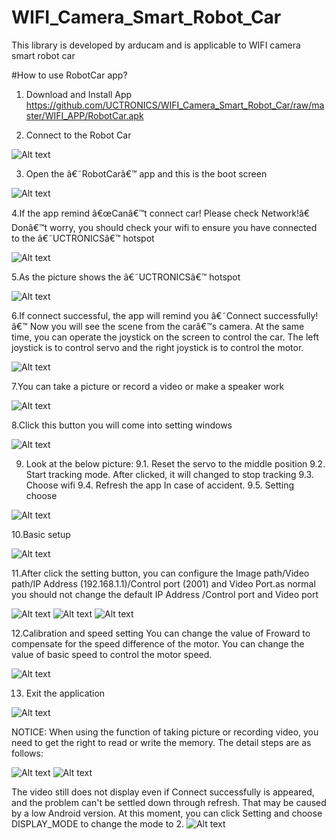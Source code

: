 # WIFI_Camera_Smart_Robot_Car
This library is developed by arducam and is applicable to WIFI camera smart robot car


#How to use RobotCar app?

1. Download and Install App
https://github.com/UCTRONICS/WIFI_Camera_Smart_Robot_Car/raw/master/WIFI_APP/RobotCar.apk

2. Connect to the Robot Car

![Alt text](https://github.com/UCTRONICS/WIFI_Camera_Smart_Robot_Car/blob/master/image/1.png)

3. Open the â€˜RobotCarâ€™ app and this is the boot screen

![Alt text](https://github.com/UCTRONICS/WIFI_Camera_Smart_Robot_Car/blob/master/image/2.png)

4.If the app remind â€œCanâ€™t connect car! Please check Network!â€ Donâ€™t worry, you should check your wifi to ensure you have connected to the â€˜UCTRONICSâ€™ hotspot

![Alt text](https://github.com/UCTRONICS/WIFI_Camera_Smart_Robot_Car/blob/master/image/3.png)

5.As the picture shows the â€˜UCTRONICSâ€™ hotspot

![Alt text](https://github.com/UCTRONICS/WIFI_Camera_Smart_Robot_Car/blob/master/image/4.png)

6.If connect successful, the app will remind you â€˜Connect successfully!â€™ Now you will see the scene from the carâ€™s camera. At the same time, you can operate the joystick on the screen to control the car. The left joystick is to control servo and the right joystick is to control the motor.

![Alt text](https://github.com/UCTRONICS/WIFI_Camera_Smart_Robot_Car/blob/master/image/5.png)

7.You can take a picture or record a video or make a speaker work

![Alt text](https://github.com/UCTRONICS/WIFI_Camera_Smart_Robot_Car/blob/master/image/6.png)

8.Click this button you will come into setting windows

![Alt text](https://github.com/UCTRONICS/WIFI_Camera_Smart_Robot_Car/blob/master/image/7.png)

9. Look at the below picture:
  9.1. Reset the servo to the middle position
  9.2. Start tracking mode. After clicked, it will changed to stop tracking 
  9.3. Choose wifi
  9.4. Refresh the app In case of accident.
  9.5. Setting choose
 
 ![Alt text](https://github.com/UCTRONICS/WIFI_Camera_Smart_Robot_Car/blob/master/image/8.png)

10.Basic setup

 ![Alt text](https://github.com/UCTRONICS/WIFI_Camera_Smart_Robot_Car/blob/master/image/9.png)
 
11.After click the setting button, you can configure the Image path/Video path/IP Address (192.168.1.1)/Control port (2001) and       Video Port.as normal you should not change the default IP Address /Control port and Video port

![Alt text](https://github.com/UCTRONICS/WIFI_Camera_Smart_Robot_Car/blob/master/image/10.png)
![Alt text](https://github.com/UCTRONICS/WIFI_Camera_Smart_Robot_Car/blob/master/image/11.png)
![Alt text](https://github.com/UCTRONICS/WIFI_Camera_Smart_Robot_Car/blob/master/image/12.png)

12.Calibration and speed setting 
You can change the value of Froward to compensate for the speed difference of the motor.
You can change the value of basic speed to control the motor speed.

![Alt text](https://github.com/UCTRONICS/WIFI_Camera_Smart_Robot_Car/blob/master/image/13.png)

13. Exit the application

![Alt text](https://github.com/UCTRONICS/WIFI_Camera_Smart_Robot_Car/blob/master/image/14.png)

NOTICE:
When using the function of taking picture or recording video, you need to get the right to read or write the memory. The detail steps are as follows:


![Alt text](https://github.com/UCTRONICS/WIFI_Camera_Smart_Robot_Car/blob/master/image/16.png)
![Alt text](https://github.com/UCTRONICS/WIFI_Camera_Smart_Robot_Car/blob/master/image/17.png)

 The video still does not display even if Connect successfully is appeared, and the problem can't be settled down through refresh. That may be caused by a low Android version. At this moment, you can click Setting and choose DISPLAY_MODE to change the mode to 2.
![Alt text](https://github.com/UCTRONICS/WIFI_Camera_Smart_Robot_Car/blob/master/image/18.png)
